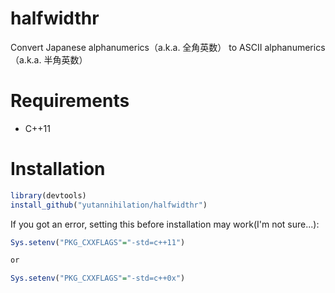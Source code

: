 halfwidthr
==========

Convert Japanese alphanumerics（a.k.a. 全角英数） to ASCII alphanumerics（a.k.a. 半角英数）

# Requirements

* C++11

# Installation

```R
library(devtools)
install_github("yutannihilation/halfwidthr")
```

If you got an error, setting this before installation may work(I'm not sure...):

```R
Sys.setenv("PKG_CXXFLAGS"="-std=c++11")

or

Sys.setenv("PKG_CXXFLAGS"="-std=c++0x")
```
